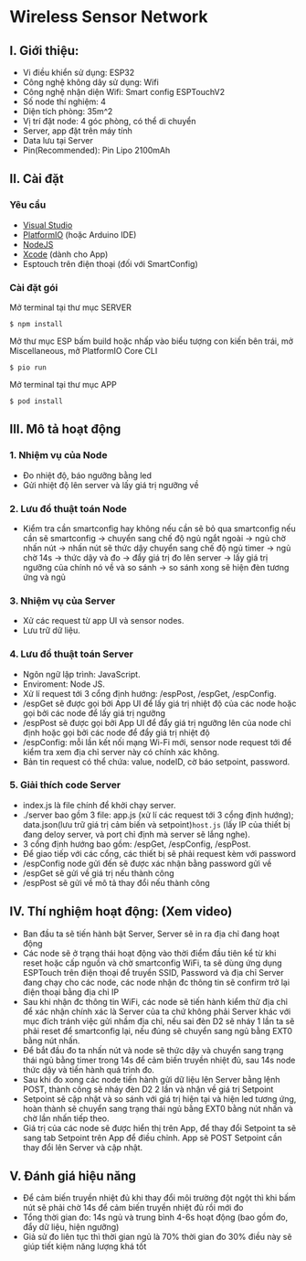 # Wireless Sensor Network

## I. Giới thiệu:

- Vi điều khiển sử dụng: ESP32 
- Công nghệ không dây sử dụng: Wifi
- Công nghệ nhận diện Wifi: Smart config ESPTouchV2
- Số node thí nghiệm: 4
- Diện tích phòng: 35m^2
- Vị trí đặt node: 4 góc phòng, có thể di chuyển
- Server, app đặt trên máy tính
- Data lưu tại Server
- Pin(Recommended): Pin Lipo 2100mAh

## II. Cài đặt
 
### Yêu cầu

- [Visual Studio](https://code.visualstudio.com/Download)
- [PlatformIO](https://platformio.org/install/ide?install=vscode) (hoặc Arduino IDE)
- [NodeJS](https://nodejs.org/en/download/)
- [Xcode](https://developer.apple.com/xcode/) (dành cho App)
- Esptouch trên điện thoại (đối với SmartConfig)

### Cài đặt gói

Mở terminal tại thư mục SERVER
```
$ npm install
```
Mở thư mục ESP bấm build hoặc nhấp vào biểu tượng con kiến bên trái, mở Miscellaneous, mở PlatformIO Core CLI
```
$ pio run
```
Mở terminal tại thư mục APP
```
$ pod install
```

## III. Mô tả hoạt động

### 1. Nhiệm vụ của Node

- Đo nhiệt độ, báo ngưỡng bằng led
- Gửi nhiệt độ lên server và lấy giá trị ngưỡng về

### 2. Lưu đồ thuật toán Node

- Kiểm tra cần smartconfig hay không nếu cần sẽ bỏ qua smartconfig nếu cần sẽ smartconfig -> chuyển sang chế độ ngủ ngắt ngoài -> ngủ chờ nhấn nút -> nhấn nút sẽ thức dậy chuyển sang chế độ ngủ timer -> ngủ chờ 14s -> thức dậy và đo -> đẩy giá trị đo lên server -> lấy giá trị ngưỡng của chính nó về và so sánh -> so sánh xong sẽ hiện đèn tương ứng và ngủ

### 3. Nhiệm vụ của Server

- Xử các request từ app UI và sensor nodes.
- Lưu trữ dữ liệu.

### 4. Lưu đồ thuật toán Server

- Ngôn ngữ lập trình: JavaScript.
- Enviroment: Node JS.
- Xử lí request tới 3 cổng định hướng: /espPost, /espGet, /espConfig.
- /espGet sẽ được gọi bởi App UI để lấy giá trị nhiệt độ của các node hoặc gọi bởi các node để lấy giá trị ngưỡng
- /espPost sẽ được gọi bởi App UI để đẩy giá trị ngưỡng lên của node chỉ định hoặc gọi bởi các node để đẩy giá trị nhiệt độ
- /espConfig: mỗi lần kết nối mạng Wi-Fi mới, sensor node request tới để kiểm tra xem địa chỉ server này có chính xác không.
- Bản tin request có thể chứa: value, nodeID, cờ báo setpoint, password.

### 5. Giải thích code Server

- index.js là file chính để khởi chạy server.
- ./server bao gồm 3 file: app.js (xử lí các request tới 3 cổng định hướng); data.json(lưu trữ giá trị cảm biến và setpoint)`host.js` (lấy IP của thiết bị đang deloy server, và port chỉ định mà server sẽ lắng nghe).
- 3 cổng định hướng bao gồm: /espGet, /espConfig, /espPost.
- Để giao tiếp với các cổng, các thiết bị sẽ phải request kèm với password
- /espConfig node gửi đến sẽ được xác nhận bằng password gửi về
- /espGet sẽ gửi về giá trị nếu thành công
- /espPost sẽ gửi về mô tả thay đổi nếu thành công

## IV. Thí nghiệm hoạt động: (Xem video)

- Ban đầu ta sẽ tiến hành bật Server, Server sẽ in ra địa chỉ đang hoạt động
- Các node sẽ ở trạng thái hoạt động vào thời điểm đầu tiên kể từ khi reset hoặc cấp nguồn và chờ smartconfig WiFi, ta sẽ dùng ứng dụng ESPTouch trên điện thoại để truyền SSID, Password và địa chỉ Server đang chạy cho các node, các node nhận đc thông tin sẽ confirm trở lại điện thoại bằng địa chỉ IP
- Sau khi nhận đc thông tin WiFi, các node sẽ tiến hành kiểm thử địa chỉ để xác nhận chính xác là Server của ta chứ không phải Server khác với mục đích tránh việc gửi nhầm địa chỉ, nếu sai đèn D2 sẽ nháy 1 lần ta sẽ phải reset để smartconfig lại, nếu đúng sẽ chuyển sang ngủ bằng EXT0 bằng nút nhấn. 
- Để bắt đầu đo ta nhấn nút và node sẽ thức dậy và chuyển sang trạng thái ngủ bằng timer trong 14s để cảm biến truyền nhiệt đủ, sau 14s node thức dậy và tiến hành quá trình đo.
- Sau khi đo xong các node tiến hành gửi dữ liệu lên Server bằng lệnh POST, thành công sẽ nháy đèn D2 2 lần và nhận về giá trị Setpoint
- Setpoint sẽ cập nhật và so sánh với giá trị hiện tại và hiện led tương ứng, hoàn thành sẽ chuyển sang trạng thái ngủ bằng EXT0 bằng nút nhấn và chờ lần nhấn tiếp theo.
- Giá trị của các node sẽ được hiển thị trên App, để thay đổi Setpoint ta sẽ sang tab Setpoint trên App để điều chỉnh. App sẽ POST Setpoint cần thay đổi lên Server và cập nhật.

## V. Đánh giá hiệu năng

- Để cảm biến truyền nhiệt đủ khi thay đổi môi trường đột ngột thì khi bấm nút sẽ phải chờ 14s để cảm biến truyền nhiệt đủ rồi mới đo
- Tổng thời gian đo: 14s ngủ và trung bình 4-6s hoạt động (bao gồm đo, đẩy dữ liệu, hiện ngưỡng)  
- Giả sử đo liên tục thì thời gian ngủ là 70% thời gian đo 30% điều này sẽ giúp tiết kiệm năng lượng khá tốt